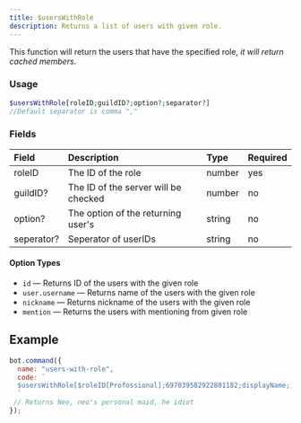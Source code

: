 ```yaml
---
title: $usersWithRole
description: Returns a list of users with given role.
---
```


This function will return the users that have the specified role, *it will return cached members*.

### Usage

```php
$usersWithRole[roleID;guildID?;option?;separator?] 
//Default separator is comma ","
```

### Fields

| Field | Description | Type | Required |
| :--- | :--- | :--- | :--- |
| roleID | The ID of the role | number | yes |
| guildID? | The ID of the server will be checked | number | no |
| option? | The option of the returning user's | string | no |
| seperator? | Seperator of userIDs | string | no |

#### Option Types

* `id` — Returns ID of the users with the given role
* `user.username` — Returns name of the users with the given role
* `nickname` — Returns nickname of the users with the given role
* `mention` — Returns the users with mentioning from given role

## Example

```javascript
bot.command({
  name: "users-with-role",
  code: `
  $usersWithRole[$roleID[Profossional];697039582922801182;displayName;, ]
  `
 // Returns Neo, neo's personal maid, he idiot
});
```
